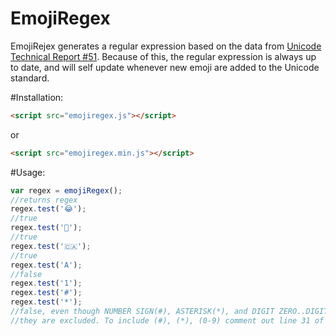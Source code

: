 # EmojiRegex

EmojiRejex generates a regular expression based on the data from [Unicode Technical Report #51](unicode.org/Public/emoji/latest/emoji-data.txt). Because of this, the regular expression is always up to date, and will self update whenever new emoji are added to the Unicode standard.

#Installation:

```html
<script src="emojiregex.js"></script>
```
or 
```html
<script src="emojiregex.min.js"></script>
```

#Usage:
  ```js
var regex = emojiRegex();
//returns regex
regex.test('😂');
//true
regex.test('💩');
//true
regex.test('🇨🇦');
//true
regex.test('A');
//false
regex.test('1');
regex.test('#');
regex.test('*');
//false, even though NUMBER SIGN(#), ASTERISK(*), and DIGIT ZERO..DIGIT NINE(0-9) are part of the standard,
//they are excluded. To include (#), (*), (0-9) comment out line 31 of emojiregex.js
```
